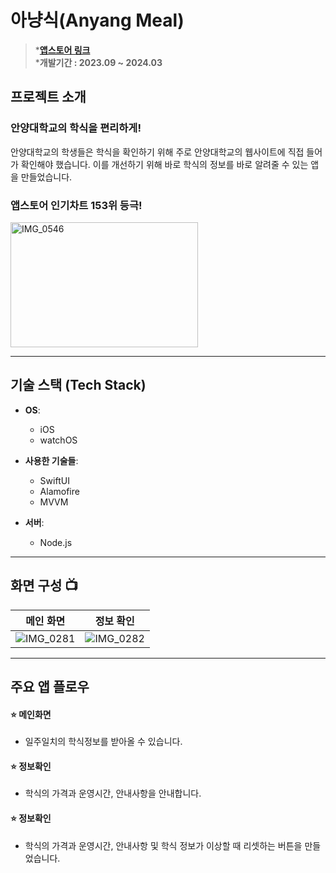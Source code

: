 # 아냥식(Anyang Meal)

> ***[앱스토어 링크](https://apps.apple.com/kr/app/%EC%95%84%EB%83%A5%EC%8B%9D/id6466650207)** <br>***개발기간 : 2023.09 ~ 2024.03**


## 프로젝트 소개
### **안양대학교의 학식을 편리하게!**
안양대학교의 학생들은 학식을 확인하기 위해 주로 안양대학교의 웹사이트에 직접 들어가 확인해야 했습니다.
이를 개선하기 위해 바로 학식의 정보를 바로 알려줄 수 있는 앱을 만들었습니다.

### 앱스토어 인기차트 153위 등극!
<img src="https://github.com/Oreo-Mcflurry/AnyangMeal/assets/96654328/57aea081-6d02-4a07-a06b-6b8cc0e16801" alt="IMG_0546" width="300" height="200" />



---
## 기술 스택 (Tech Stack)

- **OS**: 
  - iOS
  - watchOS

- **사용한 기술들**:
  - SwiftUI
  - Alamofire
  - MVVM
 
- **서버**:
  - Node.js


---
## 화면 구성 📺
|메인 화면|정보 확인|
| :------------: | :------------: | 
|![IMG_0281](https://github.com/Oreo-Mcflurry/AnyangMeal/assets/96654328/fdff9a88-caf4-4034-a82d-3949e9ad7ce6)|![IMG_0282](https://github.com/Oreo-Mcflurry/AnyangMeal/assets/96654328/c2fd30c6-562c-4801-a840-dacff3c32f5b)|



---
## 주요 앱 플로우

#### ⭐️ 메인화면
- 일주일치의 학식정보를 받아올 수 있습니다.


#### ⭐️ 정보확인 
- 학식의 가격과 운영시간, 안내사항을 안내합니다.

#### ⭐️ 정보확인 
- 학식의 가격과 운영시간, 안내사항 및 학식 정보가 이상할 때 리셋하는 버튼을 만들었습니다.
